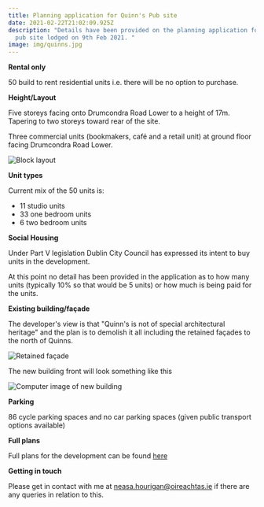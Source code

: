 ```yaml
---
title: Planning application for Quinn's Pub site
date: 2021-02-22T21:02:09.925Z
description: "Details have been provided on the planning application for Quinn's
  pub site lodged on 9th Feb 2021. "
image: img/quinns.jpg
---
```

**Rental only**

50 build to rent residential units i.e. there will be no option to purchase.

**Height/Layout**

Five storeys facing onto Drumcondra Road Lower to a height of 17m. Tapering to two storeys toward rear of the site.

Three commercial units (bookmakers, café and a retail unit) at ground floor facing Drumcondra Road Lower.

![Block layout](/img/quinns-blocks.png)

**Unit types**

Current mix of the 50 units is:

* 11 studio units
* 33 one bedroom units
* 6 two bedroom units

**Social Housing**

Under Part V legislation Dublin City Council has expressed its intent to buy units in the development.

At this point no detail has been provided in the application as to how many units (typically 10% so that would be 5 units) or how much is being paid for the units.

**Existing building/façade**

The developer's view is that "Quinn's is not of special architectural heritage" and the plan is to demolish it all including the retained façades to the north of Quinns.

![Retained façade](/img/quinns-facade.jpg "Retained façade")

The new building front will look something like this

![Computer image of new building](/img/quinns-cgi-image-front-view.png)

**Parking**

86 cycle parking spaces and no car parking spaces (given public transport options available)

**Full plans**

Full plans for the development can be found [here](https://webapps.dublincity.ie/swiftlg/apas/run/WPHAPPDETAIL.DisplayUrl?theApnID=2187/21)

**Getting in touch**

Please get in contact with me at [neasa.hourigan@oireachtas.ie](<mailto:neasa.hourigan@oireachtas.ie?subject=Quinn's%20pub%20development&body=Dear%20Neasa%2C%0D%0A%0D%0A>) if there are any queries in relation to this.

